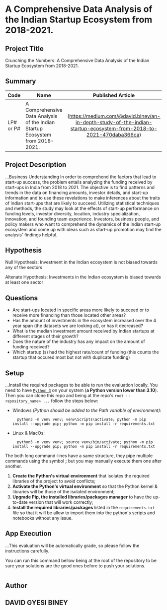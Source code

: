 #  A Comprehensive Data Analysis of the Indian Startup Ecosystem from 2018-2021.

## Project Title
Crunching the Numbers: A Comprehensive Data Analysis of the Indian Startup Ecosystem from 2018-2021.

## Summary
| Code      | Name        | Published Article |  Deployed App |
|-----------|-------------|:-------------:|------:|
| LP# or P# | A Comprehensive Data Analysis of the Indian Startup Ecosystem from 2018-2021. |  (https://medium.com/@david.biney/an-in-depth-study-of-the-indian-startup-ecosystem-from-2018-to-2021-470daba366ca) | (https://github.com/gyesibiney/CA-Projects-submission-template-repo) |

## Project Description
...Business Understanding
In order to comprehend the factors that lead to start-up success, the problem entails analyzing the funding received by start-ups in India from 2018 to 2021. The objective is to find patterns and trends in the data on financing amounts, investor details, and start-up information and to use these revelations to make inferences about the traits of Indian start-ups that are likely to succeed. Utilizing statistical techniques and methods, the study may look at the effects of start-up performance on funding levels, investor diversity, location, industry specialization, innovation, and founding team experience. Investors, business people, and policy makers who want to comprehend the dynamics of the Indian start-up ecosystem and come up with ideas such as start-up promotion may find the analysis' findings helpful.

## Hypothesis
Null Hypothesis: Investment in the Indian ecosystem is not biased towards any of the sectors

Altenate Hypothesis: Investments in the Indian ecosystem is biased towards at least one sector

## Questions
- Are start-ups located in specific areas more likely to succeed or to receive more financing than those located other areas?
- Has the amount of investments in the ecosystem increased over the 4 year span (the datasets we are looking at), or has it decreased?
- What is the median investment amount received by Indian startups at different stages of their growth?
- Does the nature of the industry has any impact on the amount of funding received?
- Which startup (s) had the highest rate/count of funding (this counts the startup that occured most but not with duplicate funding)



## Setup
...Install the required packages to be able to run the evaluation locally.
You need to have [`Python 3`](https://www.python.org/) on your system (**a Python version lower than 3.10**). Then you can clone this repo and being at the repo's `root :: repository_name> ...`  follow the steps below:


- Windows *(Python should be added to the Path variable of environment)*:
        
        python3 -m venv venv; venv\Scripts\activate; python -m pip install --upgrade pip; python -m pip install -r requirements.txt  

- Linux & MacOs:
        
        python3 -m venv venv; source venv/bin/activate; python -m pip install --upgrade pip; python -m pip install -r requirements.txt

The both long command-lines have a same structure, they pipe multiple commands using the symbol **;** but you may manually execute them one after another.

1. **Create the Python's virtual environment** that isolates the required libraries of the project to avoid conflicts;
2. **Activate the Python's virtual environment** so that the Python kernel & libraries will be those of the isolated environment;
3. **Upgrade Pip, the installed libraries/packages manager** to have the up-to-date version that will work correctly;
4. **Install the required libraries/packages** listed in the `requirements.txt` file so that it will be allow to import them into the python's scripts and notebooks without any issue.

## App Execution
...This evaluation will be automatically grade, so please follow the instructions carefully. 

You can run this command bellow being at the root of the repository to be sure your solutions are the good ones before to push your solutions.
```command
```

## Author
## DAVID GYESI BINEY

